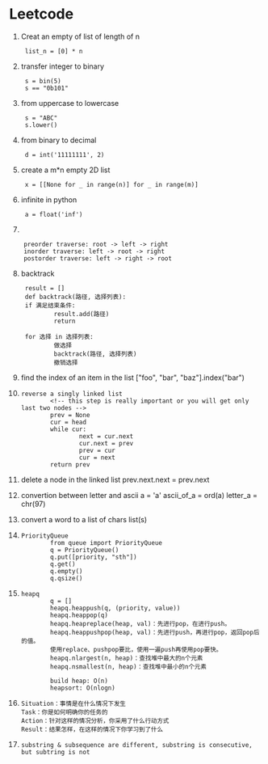 # Leetcode

1. Creat an empty of list of length of n

        list_n = [0] * n

2. transfer integer to binary

        s = bin(5)
        s == "0b101"

3. from uppercase to lowercase

        s = "ABC"
        s.lower()

4. from binary to decimal

        d = int('11111111', 2)

5. create a m*n empty 2D list

        x = [[None for _ in range(n)] for _ in range(m)]

6. infinite in python

        a = float('inf')

7. 

        preorder traverse: root -> left -> right
        inorder traverse: left -> root -> right
        postorder traverse: left -> right -> root

8. backtrack

        result = []
        def backtrack(路径, 选择列表):
        if 满足结束条件:
                result.add(路径)
                return
        
        for 选择 in 选择列表:
                做选择
                backtrack(路径, 选择列表)
                撤销选择

9. find the index of an item in the list
        ["foo", "bar", "baz"].index("bar")

10. 
        reverse a singly linked list
                <!-- this step is really important or you will get only last two nodes -->
                prev = None 
                cur = head
                while cur:
                        next = cur.next
                        cur.next = prev
                        prev = cur
                        cur = next
                return prev

11. delete a node in the linked list
        prev.next.next = prev.next

12. convertion between letter and ascii
        a = 'a'
        ascii_of_a = ord(a)
        letter_a = chr(97)

13. convert a word to a list of chars
        list(s)

14. 
        PriorityQueue
                from queue import PriorityQueue
                q = PriorityQueue()
                q.put([priority, "sth"])
                q.get()
                q.empty()
                q.qsize()

15. 
        heapq
                q = []
                heapq.heappush(q, (priority, value))
                heapq.heappop(q)
                heapq.heapreplace(heap, val)：先进行pop，在进行push。
                heapq.heappushpop(heap, val)：先进行push，再进行pop，返回pop后的值。
                使用replace、pushpop要比，使用一遍push再使用pop要快。
                heapq.nlargest(n, heap)：查找堆中最大的n个元素
                heapq.nsmallest(n, heap)：查找堆中最小的n个元素

                build heap: O(n)
                heapsort: O(nlogn)

16. 
        Situation：事情是在什么情况下发生
        Task：你是如何明确你的任务的
        Action：针对这样的情况分析，你采用了什么行动方式
        Result：结果怎样，在这样的情况下你学习到了什么

17.
        substring & subsequence are different, substring is consecutive, but subtring is not



